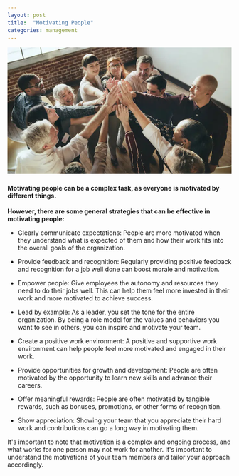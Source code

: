 ```yaml
---
layout: post
title:  "Motivating People"
categories: management
---
```


![Motivating people](/assets/motivating_people.png)

#### Motivating people can be a complex task, as everyone is motivated by different things.
__However, there are some general strategies that can be effective in motivating people:__

* Clearly communicate expectations: People are more motivated when they understand what is expected of them and how their work fits into the overall goals of the organization.

* Provide feedback and recognition: Regularly providing positive feedback and recognition for a job well done can boost morale and motivation.

* Empower people: Give employees the autonomy and resources they need to do their jobs well. This can help them feel more invested in their work and more motivated to achieve success.

* Lead by example: As a leader, you set the tone for the entire organization. By being a role model for the values and behaviors you want to see in others, you can inspire and motivate your team.

* Create a positive work environment: A positive and supportive work environment can help people feel more motivated and engaged in their work.

* Provide opportunities for growth and development: People are often motivated by the opportunity to learn new skills and advance their careers.

* Offer meaningful rewards: People are often motivated by tangible rewards, such as bonuses, promotions, or other forms of recognition.

* Show appreciation: Showing your team that you appreciate their hard work and contributions can go a long way in motivating them.

It's important to note that motivation is a complex and ongoing process, and what works for one person may not work for another. It's important to understand the motivations of your team members and tailor your approach accordingly.